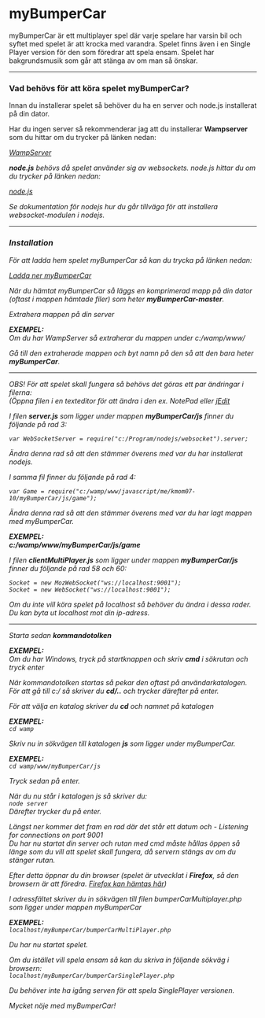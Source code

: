 myBumperCar
===========

<p>myBumperCar är ett multiplayer spel där varje spelare har varsin bil och syftet med spelet är att krocka med varandra.
Spelet finns även i en Single Player version för den som föredrar att spela ensam. Spelet har bakgrundsmusik som går
att stänga av om man så önskar.</p>
<hr />

<h3>Vad behövs för att köra spelet myBumperCar?</h2>

<p>Innan du installerar spelet så behöver du ha en server och node.js installerat på din dator.</p>

Har du ingen server så rekommenderar jag att du installerar <b>Wampserver</b> som du hittar om du trycker på länken nedan:</p>
<i><a href="http://www.wampserver.com/en/">WampServer</a><i>

<p><b>node.js</b> behövs då spelet använder sig av websockets. node.js hittar du om du trycker på länken nedan: </p>
<i><a href="http://www.nodejs.org/">node.js</a></i>
<p>Se dokumentation för nodejs hur du går tillväga för att installera websocket-modulen i nodejs.</p>

<hr />

<h3>Installation</h2>

<p>För att ladda hem spelet myBumperCar så kan du trycka på länken nedan: </p>
<i><a href="http://www.github.com/anactazia/myBumperCar/archive/master.zip">Ladda ner myBumperCar</a></i>

<p>När du hämtat myBumperCar så läggs en komprimerad mapp på din dator (oftast i mappen hämtade filer) 
som heter <b>myBumperCar-master</b>.</p>

<p>Extrahera mappen på din server </p>


<p><b>EXEMPEL:</b><br />
Om du har WampServer så extraherar du mappen under c:/wamp/www/</p>


<p>Gå till den extraherade mappen och byt namn på den så att den bara heter <b>myBumperCar</b>.</p>

<hr />

<p>OBS! För att spelet skall fungera så behövs det göras ett par ändringar i filerna:<br />
(Öppna filen i en texteditor för att ändra i den ex. NotePad eller <a href="http://www.jedit.org/">jEdit</a></p>

<p>I filen <b>server.js</b> som ligger under mappen <b>myBumperCar/js</b> finner du följande på rad 3:<p>
<code>var WebSocketServer = require("c:/Program/nodejs/websocket").server;</code>
<p>Ändra denna rad så att den stämmer överens med var du har installerat nodejs.</p>

<p>I samma fil finner du följande på rad 4:<p>
<code>var Game = require("c:/wamp/www/javascript/me/kmom07-10/myBumperCar/js/game");</code>
<p>Ändra denna rad så att den stämmer överens med var du har lagt mappen med myBumperCar.</p>

<p><b>EXEMPEL:</b><br />
<b><i>c:/wamp/www/myBumperCar/js/game</i></b></p>

<p>I filen <b>clientMultiPlayer.js</b> som ligger under mappen <b>myBumperCar/js</b> finner du följande på rad 58 och 60:<p>
<code>Socket = new MozWebSocket("ws://localhost:9001");</code><br />
<code>Socket = new WebSocket("ws://localhost:9001");</code>
<p>Om du inte vill köra spelet på localhost så behöver du ändra i dessa rader. Du kan byta ut localhost mot din ip-adress.</p>

<hr />

<p>Starta sedan <b>kommandotolken</b></p> 

<p><b>EXEMPEL:</b><br />
Om du har Windows, tryck på startknappen och skriv <b>cmd</b> i sökrutan och tryck enter</p>

<p>När kommandotolken startas så pekar den oftast på användarkatalogen. <br />
För att gå till c:/ så skriver du <b>cd/..</b> och trycker därefter på enter.</p>

<p>För att välja en katalog skriver du <b>cd</b> och namnet på katalogen

<p><b>EXEMPEL:</b><br />
<code>cd wamp</code>

<p>Skriv nu in sökvägen till katalogen <b>js</b> som ligger under myBumperCar. 

<p><b>EXEMPEL:</b><br />
<code>cd wamp/www/myBumperCar/js</code>

<p>Tryck sedan på enter.</p>

<p>När du nu står i katalogen js så skriver du: <br />
<code>node server<br /></code>
Därefter trycker du på enter.</p>

<p>Längst ner kommer det fram en rad där det står ett datum och - Listening for connections on port 9001<br />
Du har nu startat din server och rutan med cmd måste hållas öppen så länge som du vill att spelet skall fungera, 
då servern stängs av om du stänger rutan.</p>

<p>Efter detta öppnar du din browser (spelet är utvecklat i <b>Firefox</b>, så den browsern är att föredra. 
<a href="http://www.mozilla.org/en-US/">Firefox kan hämtas här</a>)</p>

<p>I adressfältet skriver du in sökvägen till filen bumperCarMultiplayer.php som ligger under mappen myBumperCar <br />

<p><b>EXEMPEL:</b><br />
<code>localhost/myBumperCar/bumperCarMultiPlayer.php</code></p>

<p>Du har nu startat spelet.</p>

<p>Om du istället vill spela ensam så kan du skriva in följande sökväg i browsern:<br />
<code>localhost/myBumperCar/bumperCarSinglePlayer.php</code></p>
<p>Du behöver inte ha igång serven för att spela SinglePlayer versionen.</p>

<p><i<b>Mycket nöje med myBumperCar!</b></i></p>
